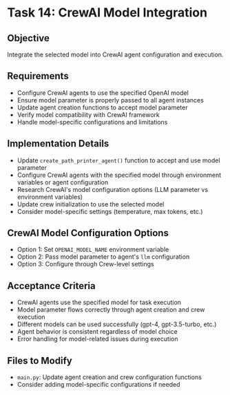# Task 14: CrewAI Model Integration

## Objective
Integrate the selected model into CrewAI agent configuration and execution.

## Requirements
- Configure CrewAI agents to use the specified OpenAI model
- Ensure model parameter is properly passed to all agent instances
- Update agent creation functions to accept model parameter
- Verify model compatibility with CrewAI framework
- Handle model-specific configurations and limitations

## Implementation Details
- Update `create_path_printer_agent()` function to accept and use model parameter
- Configure CrewAI agents with the specified model through environment variables or agent configuration
- Research CrewAI's model configuration options (LLM parameter vs environment variables)
- Update crew initialization to use the selected model
- Consider model-specific settings (temperature, max tokens, etc.)

## CrewAI Model Configuration Options
- Option 1: Set `OPENAI_MODEL_NAME` environment variable
- Option 2: Pass model parameter to agent's `llm` configuration
- Option 3: Configure through Crew-level settings

## Acceptance Criteria
- CrewAI agents use the specified model for task execution
- Model parameter flows correctly through agent creation and crew execution
- Different models can be used successfully (gpt-4, gpt-3.5-turbo, etc.)
- Agent behavior is consistent regardless of model choice
- Error handling for model-related issues during execution

## Files to Modify
- `main.py`: Update agent creation and crew configuration functions
- Consider adding model-specific configurations if needed